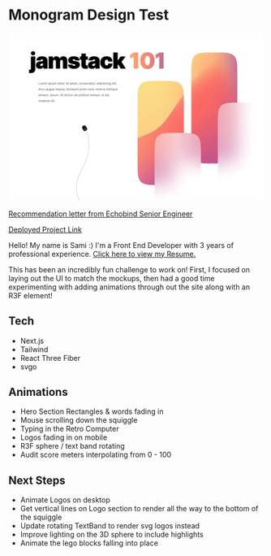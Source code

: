 # Monogram Design Test
![Application Screenshot](/public/screenshot.png)

[Recommendation letter from Echobind Senior Engineer](/public/samantha-shackelford--monogram--20230210.pdf)

[Deployed Project Link](https://monogram-exercise-seven.vercel.app/)

Hello! My name is Sami :) I'm a Front End Developer with 3 years of professional experience. [Click here to view my Resume.](https://almond-event-90e.notion.site/Sami-Shackelford-3dacf921dc9c42c5b2eeeff475852a03)

This has been an incredibly fun challenge to work on! First, I focused on laying out the UI to match the mockups, then had a good time experimenting with adding animations through out the site along with an R3F element!

## Tech
- Next.js
- Tailwind
- React Three Fiber
- svgo

## Animations
- Hero Section Rectangles & words fading in
- Mouse scrolling down the squiggle
- Typing in the Retro Computer
- Logos fading in on mobile
- R3F sphere / text band rotating
- Audit score meters interpolating from 0 - 100 

## Next Steps
- Animate Logos on desktop
- Get vertical lines on Logo section to render all the way to the bottom of the squiggle
- Update rotating TextBand to render svg logos instead
- Improve lighting on the 3D sphere to include highlights
- Animate the lego blocks falling into place 

